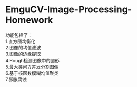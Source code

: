 # EmguCV-Image-Processing-Homework
功能包括了：<br>
1.直方图均衡化 <br>
2.图像的均值滤波 <br>
3.图像的边缘提取 <br>
4.Hough检测图像中的圆形 <br>
5.最大类间方差发分割图像 <br>
6.基于核函数模糊均值聚类 <br>
7.膨胀腐蚀<br>
